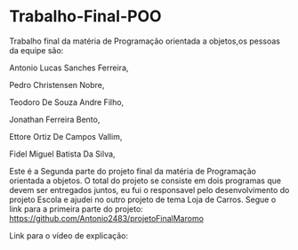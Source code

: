 # Trabalho-Final-POO
Trabalho final da matéria de Programação orientada a objetos,os pessoas da equipe são:	

Antonio Lucas Sanches Ferreira,

Pedro Christensen Nobre,

Teodoro De Souza Andre Filho,

Jonathan Ferreira Bento,

Ettore Ortiz De Campos Vallim,

Fidel Miguel Batista Da Silva,

Este é a Segunda parte do projeto final da matéria de Programação orientada a objetos.
O total do projeto se consiste em dois programas que devem ser entregados juntos, eu fui o responsavel pelo desenvolvimento do projeto Escola e ajudei no outro projeto de tema Loja de Carros.
Segue o link para a primeira parte do projeto:
https://github.com/Antonio2483/projetoFinalMaromo


Link para o vídeo de explicação:

